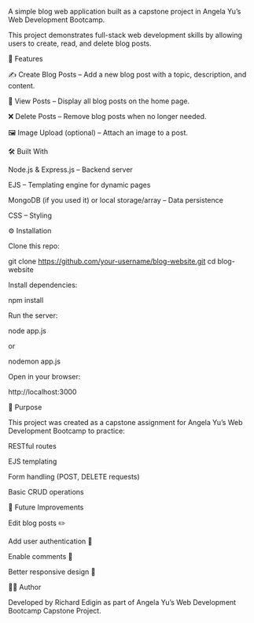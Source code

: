 A simple blog web application built as a capstone project in Angela Yu’s Web Development Bootcamp.

This project demonstrates full-stack web development skills by allowing users to create, read, and delete blog posts.

🚀 Features

✍️ Create Blog Posts – Add a new blog post with a topic, description, and content.

📖 View Posts – Display all blog posts on the home page.

❌ Delete Posts – Remove blog posts when no longer needed.

🖼️ Image Upload (optional) – Attach an image to a post.

🛠️ Built With

Node.js & Express.js – Backend server

EJS – Templating engine for dynamic pages

MongoDB (if you used it) or local storage/array – Data persistence

CSS – Styling

⚙️ Installation

Clone this repo:

git clone https://github.com/your-username/blog-website.git
cd blog-website


Install dependencies:

npm install


Run the server:

node app.js


or

nodemon app.js


Open in your browser:

http://localhost:3000

🎯 Purpose

This project was created as a capstone assignment for Angela Yu’s Web Development Bootcamp to practice:

RESTful routes

EJS templating

Form handling (POST, DELETE requests)

Basic CRUD operations

📌 Future Improvements

Edit blog posts ✏️

Add user authentication 🔐

Enable comments 💬

Better responsive design 📱

👨‍💻 Author

Developed by Richard Edigin as part of Angela Yu’s Web Development Bootcamp Capstone Project.
